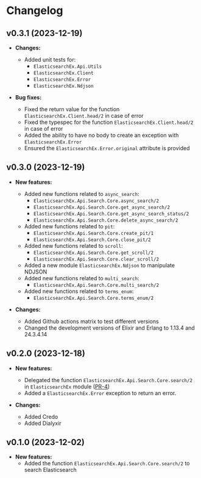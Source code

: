 # Changelog

## v0.3.1 (2023-12-19)

* **Changes:**
  * Added unit tests for:
    * `ElasticsearchEx.Api.Utils`
    * `ElasticsearchEx.Client`
    * `ElasticsearchEx.Error`
    * `ElasticsearchEx.Ndjson`

* **Bug fixes:**
  * Fixed the return value for the function `ElasticsearchEx.Client.head/2` in case of error
  * Fixed the typespec for the function `ElasticsearchEx.Client.head/2` in case of error
  * Added the ability to have no body to create an exception with `ElasticsearchEx.Error`
  * Ensured the `ElasticsearchEx.Error.original` attribute is provided

## v0.3.0 (2023-12-19)

* **New features:**
  * Added new functions related to `async_search`:
    - `ElasticsearchEx.Api.Search.Core.async_search/2`
    - `ElasticsearchEx.Api.Search.Core.get_async_search/2`
    - `ElasticsearchEx.Api.Search.Core.get_async_search_status/2`
    - `ElasticsearchEx.Api.Search.Core.delete_async_search/2`
  * Added new functions related to `pit`:
    - `ElasticsearchEx.Api.Search.Core.create_pit/1`
    - `ElasticsearchEx.Api.Search.Core.close_pit/2`
  * Added new functions related to `scroll`:
    - `ElasticsearchEx.Api.Search.Core.get_scroll/2`
    - `ElasticsearchEx.Api.Search.Core.clear_scroll/2`
  * Added a new module `ElasticsearchEx.Ndjson` to manipulate NDJSON
  * Added new functions related to `multi_search`:
    - `ElasticsearchEx.Api.Search.Core.multi_search/2`
  * Added new functions related to `terms_enum`:
    - `ElasticsearchEx.Api.Search.Core.terms_enum/2`

* **Changes:**
  * Added Github actions matrix to test different versions
  * Changed the development versions of Elixir and Erlang to 1.13.4 and 24.3.4.14

## v0.2.0 (2023-12-18)

* **New features:**
  * Delegated the function `ElasticsearchEx.Api.Search.Core.search/2` in `ElasticsearchEx` module ([PR-4](https://github.com/CoreCareinc/elasticsearch_ex/pull/4))
  * Added a `ElasticsearchEx.Error` exception to return an error.

* **Changes:**
  * Added Credo
  * Added Dialyxir

## v0.1.0 (2023-12-02)

* **New features:**
  * Added the function `ElasticsearchEx.Api.Search.Core.search/2` to search Elasticsearch
